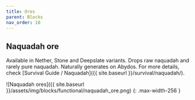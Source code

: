 ```yaml
---
title: Ores
parent: Blocks
nav_order: 10
---
```



## Naquadah ore
Available in Nether, Stone and Deepslate variants.
Drops raw naquadah and rarely pure naquadah.
Naturally generates on Abydos.
For more details, check [Survival Guide / Naquadah]({{ site.baseurl }}/survival/naquadah/).

![Naquadah ores]({{ site.baseurl }}/assets/img/blocks/functional/naquadah_ore.png)
{: .max-width-256 }
